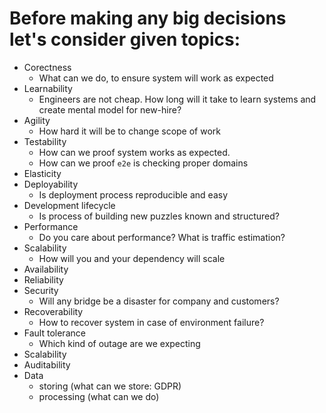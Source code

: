 # Before making any big decisions let's consider given topics:

* Corectness
  * What can we do, to ensure system will work as expected
* Learnability
  * Engineers are not cheap. How long will it take to learn systems and create mental model for new-hire?
* Agility
  * How hard it will be to change scope of work
* Testability
  * How can we proof system works as expected.
  * How can we proof `e2e` is checking proper domains
* Elasticity
* Deployability
  * Is deployment process reproducible and easy
* Development lifecycle
  * Is process of building new puzzles known and structured? 
* Performance
  * Do you care about performance? What is traffic estimation?
* Scalability
  * How will you and your dependency will scale
* Availability
* Reliability
* Security
  * Will any bridge be a disaster for company and customers?
* Recoverability
  * How to recover system in case of environment failure?
* Fault tolerance
  * Which kind of outage are we expecting
* Scalability
* Auditability
* Data
  * storing (what can we store: GDPR)
  * processing (what can we do)